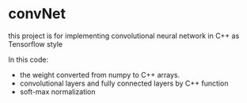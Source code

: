 # convNet
this project is for implementing convolutional neural network in C++ as Tensorflow style

In this code:
+ the weight converted from numpy to C++ arrays.
+ convolutional layers and fully connected layers by C++ function
+ soft-max normalization
